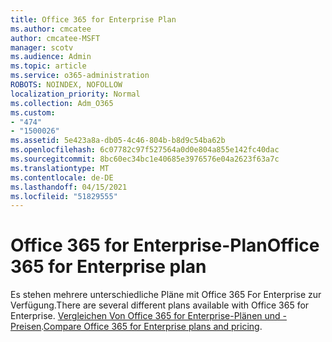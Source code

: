 ```yaml
---
title: Office 365 for Enterprise Plan
ms.author: cmcatee
author: cmcatee-MSFT
manager: scotv
ms.audience: Admin
ms.topic: article
ms.service: o365-administration
ROBOTS: NOINDEX, NOFOLLOW
localization_priority: Normal
ms.collection: Adm_O365
ms.custom:
- "474"
- "1500026"
ms.assetid: 5e423a8a-db05-4c46-804b-b8d9c54ba62b
ms.openlocfilehash: 6c07782c97f527564a0d0e804a855e142fc40dac
ms.sourcegitcommit: 8bc60ec34bc1e40685e3976576e04a2623f63a7c
ms.translationtype: MT
ms.contentlocale: de-DE
ms.lasthandoff: 04/15/2021
ms.locfileid: "51829555"
---
```

# <a name="office-365-for-enterprise-plan"></a><span data-ttu-id="d220c-102">Office 365 for Enterprise-Plan</span><span class="sxs-lookup"><span data-stu-id="d220c-102">Office 365 for Enterprise plan</span></span>

<span data-ttu-id="d220c-103">Es stehen mehrere unterschiedliche Pläne mit Office 365 For Enterprise zur Verfügung.</span><span class="sxs-lookup"><span data-stu-id="d220c-103">There are several different plans available with Office 365 for Enterprise.</span></span> <span data-ttu-id="d220c-104">[Vergleichen Von Office 365 for Enterprise-Plänen und -Preisen](https://products.office.com/business/compare-more-office-365-for-business-plans).</span><span class="sxs-lookup"><span data-stu-id="d220c-104">[Compare Office 365 for Enterprise plans and pricing](https://products.office.com/business/compare-more-office-365-for-business-plans).</span></span>  